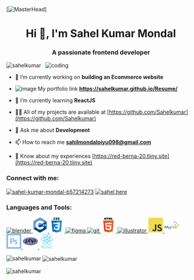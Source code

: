 [![MasterHead](https://previews.123rf.com/images/artinspiring/artinspiring2103/artinspiring210300813/165360564-web-developer-typographic-header-website-optimization-and-web-page.jpg)]
<h1 align="center">Hi 👋, I'm Sahel Kumar Mondal</h1>
<h3 align="center">A passionate frontend developer</h3>
<img align="right" alt="coding" width="400" src="https://camo.githubusercontent.com/cae12fddd9d6982901d82580bdf321d81fb299141098ca1c2d4891870827bf17/68747470733a2f2f6d69726f2e6d656469756d2e636f6d2f6d61782f313336302f302a37513379765349765f7430696f4a2d5a2e676966"




<p align="left"> <img src="https://komarev.com/ghpvc/?username=sahelkumar&label=Profile%20views&color=0e75b6&style=flat" alt="sahelkumar" /> </p>

- 🔭 I’m currently working on **building an Ecommerce website**

- ![image](https://github.com/Sahelkumar/sahelkumar/assets/134678670/a77ed510-7749-4a22-8901-a0390b813036)
 My portfolio link **https://sahelkumar.github.io/Resume/**

- 🌱 I’m currently learning **ReactJS**

- 👨‍💻 All of my projects are available at [https://github.com/Sahelkumar](https://github.com/Sahelkumar)

- 💬 Ask me about **Development**

- 📫 How to reach me **sahilmondalpiyu098@gmail.com**

- 📄 Know about my experiences [https://red-berna-20.tiiny.site](https://red-berna-20.tiiny.site)

<h3 align="left">Connect with me:</h3>
<p align="left">
<a href="https://linkedin.com/in/sahel-kumar-mondal-b57214273" target="blank"><img align="center" src="https://raw.githubusercontent.com/rahuldkjain/github-profile-readme-generator/master/src/images/icons/Social/linked-in-alt.svg" alt="sahel-kumar-mondal-b57214273" height="30" width="40" /></a>
<a href="https://instagram.com/sahel.here" target="blank"><img align="center" src="https://raw.githubusercontent.com/rahuldkjain/github-profile-readme-generator/master/src/images/icons/Social/instagram.svg" alt="sahel.here" height="30" width="40" /></a>
</p>

<h3 align="left">Languages and Tools:</h3>
<p align="left"> <a href="https://www.blender.org/" target="_blank" rel="noreferrer"> <img src="https://download.blender.org/branding/community/blender_community_badge_white.svg" alt="blender" width="40" height="40"/> </a> <a href="https://www.w3schools.com/cpp/" target="_blank" rel="noreferrer"> <img src="https://raw.githubusercontent.com/devicons/devicon/master/icons/cplusplus/cplusplus-original.svg" alt="cplusplus" width="40" height="40"/> </a> <a href="https://www.w3schools.com/css/" target="_blank" rel="noreferrer"> <img src="https://raw.githubusercontent.com/devicons/devicon/master/icons/css3/css3-original-wordmark.svg" alt="css3" width="40" height="40"/> </a> <a href="https://www.figma.com/" target="_blank" rel="noreferrer"> <img src="https://www.vectorlogo.zone/logos/figma/figma-icon.svg" alt="figma" width="40" height="40"/> </a> <a href="https://git-scm.com/" target="_blank" rel="noreferrer"> <img src="https://www.vectorlogo.zone/logos/git-scm/git-scm-icon.svg" alt="git" width="40" height="40"/> </a> <a href="https://www.w3.org/html/" target="_blank" rel="noreferrer"> <img src="https://raw.githubusercontent.com/devicons/devicon/master/icons/html5/html5-original-wordmark.svg" alt="html5" width="40" height="40"/> </a> <a href="https://www.adobe.com/in/products/illustrator.html" target="_blank" rel="noreferrer"> <img src="https://www.vectorlogo.zone/logos/adobe_illustrator/adobe_illustrator-icon.svg" alt="illustrator" width="40" height="40"/> </a> <a href="https://developer.mozilla.org/en-US/docs/Web/JavaScript" target="_blank" rel="noreferrer"> <img src="https://raw.githubusercontent.com/devicons/devicon/master/icons/javascript/javascript-original.svg" alt="javascript" width="40" height="40"/> </a> <a href="https://www.mysql.com/" target="_blank" rel="noreferrer"> <img src="https://raw.githubusercontent.com/devicons/devicon/master/icons/mysql/mysql-original-wordmark.svg" alt="mysql" width="40" height="40"/> </a> <a href="https://www.photoshop.com/en" target="_blank" rel="noreferrer"> <img src="https://raw.githubusercontent.com/devicons/devicon/master/icons/photoshop/photoshop-line.svg" alt="photoshop" width="40" height="40"/> </a> <a href="https://www.php.net" target="_blank" rel="noreferrer"> <img src="https://raw.githubusercontent.com/devicons/devicon/master/icons/php/php-original.svg" alt="php" width="40" height="40"/> </a> <a href="https://reactjs.org/" target="_blank" rel="noreferrer"> <img src="https://raw.githubusercontent.com/devicons/devicon/master/icons/react/react-original-wordmark.svg" alt="react" width="40" height="40"/> </a> </p>

<p><img align="left" src="https://github-readme-stats.vercel.app/api/top-langs?username=sahelkumar&show_icons=true&locale=en&layout=compact" alt="sahelkumar" /></p>

<p>&nbsp;<img align="center" src="https://github-readme-stats.vercel.app/api?username=sahelkumar&show_icons=true&locale=en" alt="sahelkumar" /></p>

<p><img align="center" src="https://github-readme-streak-stats.herokuapp.com/?user=sahelkumar&" alt="sahelkumar" /></p>
